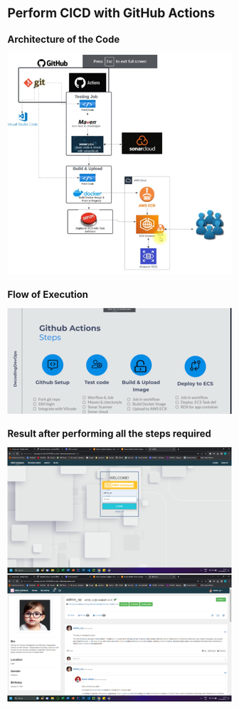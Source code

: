 # Perform CICD with GitHub Actions

## Architecture of the Code
![Architecture](images/architecture.png)

## Flow of Execution
![Tasks](images/tasks.png)

## Result after performing all the steps required

![app](images/login1.png)
![app-db](images/logged-in.png)




